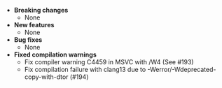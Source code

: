 <!-- See the [v.x.y.z milestone](https://github.com/approvals/ApprovalTests.cpp/milestone/__MILESTONE_NUMBER__?closed=1) for the full list of changes. -->

* **Breaking changes**
    * None
* **New features**
    * None
* **Bug fixes**
    * None
* **Fixed compilation warnings**
    * Fix compiler warning C4459 in MSVC with /W4 (See #193)
    * Fix compilation failure with clang13 due to -Werror/-Wdeprecated-copy-with-dtor (#194)
